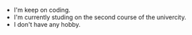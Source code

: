 - I'm keep on coding.
- I'm currently studing on the second course of the univercity.
- I don't have any hobby.
